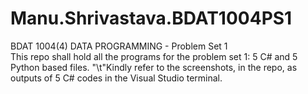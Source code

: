 # Manu.Shrivastava.BDAT1004PS1
BDAT 1004(4) DATA PROGRAMMING - Problem Set 1                                                                                                                        
This repo shall hold all the programs for the problem set 1:
5 C# and 5 Python based files.
"\t"Kindly refer to the screenshots, in the repo, as outputs of 5 C# codes in the Visual Studio terminal.
